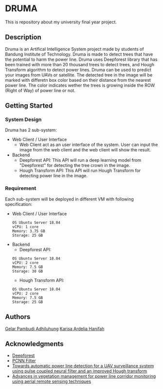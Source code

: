 # DRUMA 

This is repository about my university final year project.

## Description

Druma is an Artifical Intelligence System project made by students of Bandung Institute of Technology. Druma is made to detect trees that have the potential to harm the power line. Druma uses Deepforest library that has been trained with more than 20 thousand trees to detect trees, and Hough Transform algorithm to detect power lines. Druma can be used to predict your images from UAVs or satellite. The detected tree in the image will be marked with differetn box color based on their distance from the nearest power line. The color indicates wether the trees is growing inside the ROW (Right of Way) of power line or not.

## Getting Started

### System Design

Druma has 2 sub-system:
* Web Client / User Interface
    - Web Client act as an user interface of the system. User can input the image from the web client and the web client will show the result.
* Backend
    - Deepforest API: This API will run a deep learning model from "Deepforest" for detecting the tree crown in the image.
    - Hough Transform API: This API will run Hough Transform for detecting power line in the image.

### Requirement

Each sub-system will be deployed in different VM with following specification:
* Web Client / User Interface
    ```
    OS Ubuntu Server 18.04
    vCPU: 1 core
    Memory: 3.75 GB 
    Storage: 25 GB 
    ```
* Backend
    - Deepforest API:
    ```
    OS Ubuntu Server 18.04
    vCPU: 2 core
    Memory: 7.5 GB 
    Storage: 30 GB 
    ```
    - Hough Transform API:
    ```
    OS Ubuntu Server 18.04
    vCPU: 2 core
    Memory: 7.5 GB 
    Storage: 25 GB 
    ```

## Authors

[Gelar Pambudi Adhiluhung](https://github.com/gelarpambudi) 
[Karisa Ardelia Hanifah](https://github.com/karisaardelia)

## Acknowledgments

* [Deepforest](https://github.com/weecology/DeepForest)
* [PCNN Filter](https://github.com/arnoldcvl/modified-pcnn)
* [Towards automatic power line detection for a UAV surveillance system using pulse coupled neural filter and an improved Hough transform](https://www.researchgate.net/publication/40220506_Towards_automatic_power_line_detection_for_a_UAV_surveillance_system_using_pulse_coupled_neural_filter_and_an_improved_Hough_transform)
* [Advances in vegetation management for power line corridor monitoring using aerial remote sensing techniques](https://ieeexplore.ieee.org/document/5624431)
